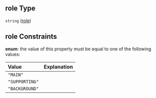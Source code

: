 ## role Type

`string` ([role](character-properties-media-media-properties-role.md))

## role Constraints

**enum**: the value of this property must be equal to one of the following values:

| Value          | Explanation |
| :------------- | :---------- |
| `"MAIN"`       |             |
| `"SUPPORTING"` |             |
| `"BACKGROUND"` |             |
